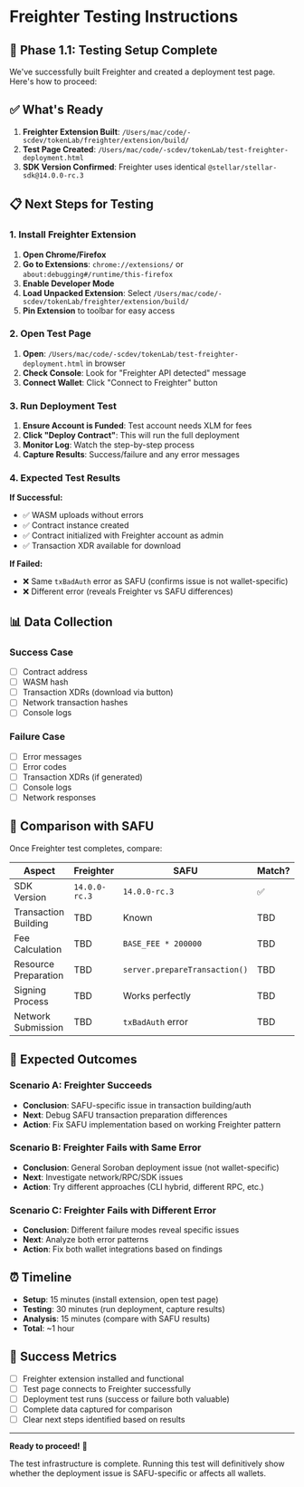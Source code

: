 # Freighter Testing Instructions

## 🎯 **Phase 1.1: Testing Setup Complete**

We've successfully built Freighter and created a deployment test page. Here's how to proceed:

## **✅ What's Ready**

1. **Freighter Extension Built**: `/Users/mac/code/-scdev/tokenLab/freighter/extension/build/`
2. **Test Page Created**: `/Users/mac/code/-scdev/tokenLab/test-freighter-deployment.html`
3. **SDK Version Confirmed**: Freighter uses identical `@stellar/stellar-sdk@14.0.0-rc.3`

## **📋 Next Steps for Testing**

### **1. Install Freighter Extension**

1. **Open Chrome/Firefox**
2. **Go to Extensions**: `chrome://extensions/` or `about:debugging#/runtime/this-firefox`
3. **Enable Developer Mode**
4. **Load Unpacked Extension**: Select `/Users/mac/code/-scdev/tokenLab/freighter/extension/build/`
5. **Pin Extension** to toolbar for easy access

### **2. Open Test Page**

1. **Open**: `/Users/mac/code/-scdev/tokenLab/test-freighter-deployment.html` in browser
2. **Check Console**: Look for "Freighter API detected" message
3. **Connect Wallet**: Click "Connect to Freighter" button

### **3. Run Deployment Test**

1. **Ensure Account is Funded**: Test account needs XLM for fees
2. **Click "Deploy Contract"**: This will run the full deployment
3. **Monitor Log**: Watch the step-by-step process
4. **Capture Results**: Success/failure and any error messages

### **4. Expected Test Results**

**If Successful:**
- ✅ WASM uploads without errors
- ✅ Contract instance created
- ✅ Contract initialized with Freighter account as admin
- ✅ Transaction XDR available for download

**If Failed:**
- ❌ Same `txBadAuth` error as SAFU (confirms issue is not wallet-specific)
- ❌ Different error (reveals Freighter vs SAFU differences)

## **📊 Data Collection**

### **Success Case**
- [ ] Contract address
- [ ] WASM hash
- [ ] Transaction XDRs (download via button)
- [ ] Network transaction hashes
- [ ] Console logs

### **Failure Case**
- [ ] Error messages
- [ ] Error codes
- [ ] Transaction XDRs (if generated)
- [ ] Console logs
- [ ] Network responses

## **🔄 Comparison with SAFU**

Once Freighter test completes, compare:

| Aspect | Freighter | SAFU | Match? |
|--------|-----------|------|--------|
| SDK Version | `14.0.0-rc.3` | `14.0.0-rc.3` | ✅ |
| Transaction Building | TBD | Known | TBD |
| Fee Calculation | TBD | `BASE_FEE * 200000` | TBD |
| Resource Preparation | TBD | `server.prepareTransaction()` | TBD |
| Signing Process | TBD | Works perfectly | TBD |
| Network Submission | TBD | `txBadAuth` error | TBD |

## **🚀 Expected Outcomes**

### **Scenario A: Freighter Succeeds**
- **Conclusion**: SAFU-specific issue in transaction building/auth
- **Next**: Debug SAFU transaction preparation differences
- **Action**: Fix SAFU implementation based on working Freighter pattern

### **Scenario B: Freighter Fails with Same Error**
- **Conclusion**: General Soroban deployment issue (not wallet-specific)
- **Next**: Investigate network/RPC/SDK issues
- **Action**: Try different approaches (CLI hybrid, different RPC, etc.)

### **Scenario C: Freighter Fails with Different Error**  
- **Conclusion**: Different failure modes reveal specific issues
- **Next**: Analyze both error patterns
- **Action**: Fix both wallet integrations based on findings

## **⏰ Timeline**

- **Setup**: 15 minutes (install extension, open test page)
- **Testing**: 30 minutes (run deployment, capture results)
- **Analysis**: 15 minutes (compare with SAFU results)
- **Total**: ~1 hour

## **🎯 Success Metrics**

- [ ] Freighter extension installed and functional
- [ ] Test page connects to Freighter successfully
- [ ] Deployment test runs (success or failure both valuable)
- [ ] Complete data captured for comparison
- [ ] Clear next steps identified based on results

---

**Ready to proceed!** 🚀

The test infrastructure is complete. Running this test will definitively show whether the deployment issue is SAFU-specific or affects all wallets.